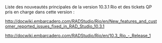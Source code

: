 Liste des nouveautés principales de la version 10.3.1 Rio et des tickets QP pris en charge dans cette version :

http://docwiki.embarcadero.com/RADStudio/Rio/en/New_features_and_customer_reported_issues_fixed_in_RAD_Studio_10.3.1

http://docwiki.embarcadero.com/RADStudio/Rio/en/10.3_Rio_-_Release_1

